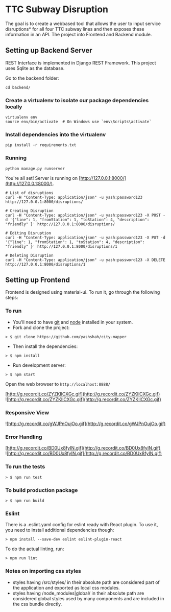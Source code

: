 # TTC Subway Disruption    

The goal is to create a webbased tool that allows the user to input service disruptions* for all four TTC subway lines and then exposes these information in an API. The project into Frontend and Backend module.

## Setting up Backend Server  
REST Interface is implemented in Django REST Framework. This project uses Sqlite as the database.

Go to the backend folder:

```
cd backend/
```    

### Create a virtualenv to isolate our package dependencies locally
```
virtualenv env
source env/bin/activate  # On Windows use `env\Scripts\activate`
```    
### Install dependencies into the virtualenv
```
pip install -r requirements.txt
```   

### Running     
```
python manage.py runserver
```    

You're all set! Server is running on [http://127.0.0.1:8000/](http://127.0.0.1:8000/).   

```
# List of disruptions
curl -H "Content-Type: application/json" -u yash:password123 http://127.0.0.1:8000/disruptions/

# Creating Disruption
curl -H "Content-Type: application/json" -u yash:password123 -X POST -d '{"line": 1, "fromStation": 1, "toStation": 4, "description": "friendly" }' http://127.0.0.1:8000/disruptions/

# Editing Disruption
curl -H "Content-Type: application/json" -u yash:password123 -X PUT -d '{"line": 1, "fromStation": 1, "toStation": 4, "description": "friendly" }' http://127.0.0.1:8000/disruptions/1

# Deleting Disruption
curl -H "Content-Type: application/json" -u yash:password123 -X DELETE http://127.0.0.1:8000/disruptions/1
```      

## Setting up Frontend    

Frontend is designed using material-ui. To run it, go through the following steps:    

### To run

* You'll need to have [git](https://git-scm.com/) and [node](https://nodejs.org/en/) installed in your system.
* Fork and clone the project:

```
> $ git clone https://github.com/yashshah/city-mapper
```

* Then install the dependencies:

```
> $ npm install
```

* Run development server:

```
> $ npm start
```

Open the web browser to `http://localhost:8888/`


[http://g.recordit.co/ZYZKIlCXGc.gif](http://g.recordit.co/ZYZKIlCXGc.gif)    
![http://g.recordit.co/ZYZKIlCXGc.gif](http://g.recordit.co/ZYZKIlCXGc.gif)    



### Responsive View

![http://g.recordit.co/gWJPnOujOo.gif](http://g.recordit.co/gWJPnOujOo.gif)      

### Error Handling
[http://g.recordit.co/BD0Ux8fyIN.gif](http://g.recordit.co/BD0Ux8fyIN.gif)          
![http://g.recordit.co/BD0Ux8fyIN.gif](http://g.recordit.co/BD0Ux8fyIN.gif)      


### To run the tests

```
> $ npm run test
```   

### To build production package

```
> $ npm run build
```   


### Eslint
There is a .eslint.yaml config for eslint ready with React plugin.
To use it, you need to install additional dependencies though:

```
> npm install --save-dev eslint eslint-plugin-react
```

To do the actual linting, run:

```
> npm run lint
```

### Notes on importing css styles
* styles having /src/styles/ in their absolute path are considered part of the application and exported as local css modules.
* styles having /node_modules|global/ in their absolute path are considered global styles used by many components and are included in the css bundle directly.    


